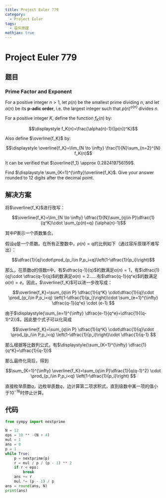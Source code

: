 ```yaml
---
title: Project Euler 779
category:
  - Project Euler
tags:
  - 容斥原理
mathjax: true
---
```

<escape><!-- more --></escape>

# Project Euler 779

## 题目

### Prime Factor and Exponent

For a positive integer $n>1$, let $p(n)$ be the smallest prime dividing $n$, and let $\alpha(n)$ be its $\mathbf{p}$**-adic order**, i.e. the largest integer such that $p(n)^{\alpha(n)}$ divides $n$.

For a positive integer $K$, define the function $f_K(n)$ by:

$$\displaystyle f_K(n)=\frac{\alpha(n)-1}{(p(n))^K}$$

Also define $\overline{f_K}$ by:

$$\displaystyle \overline{f_K}=\lim_{N \to \infty} \frac{1}{N}\sum_{n=2}^{N} f_K(n)$$

It can be verified that $\overline{f_1} \approx 0.282419756159$.

Find $\displaystyle \sum_{K=1}^{\infty}\overline{f_K}$. Give your answer rounded to $12$ digits after the decimal point.

## 解决方案

将$\overline{f_K}$进行改写：

$$\overline{f_K}=\lim_{N \to \infty} \dfrac{1}{N}\sum_{q\in P}\dfrac{1}{q^K}\cdot \sum_{p(n)=q} (\alpha(n)-1)$$

其中$P$表示一个质数集合。

假设$q$是一个质数。在所有正整数中，$p(n)=q$的比例如下（通过容斥原理不难写出）：

$$\dfrac{1}{q}\cdot\prod_{p_i\in P,p_i<q}\left(1-\dfrac{1}{p_i}\right)$$

那么，在质数$q$的倍数$n$中，有$\dfrac{q-1}{q}$的数满足$\alpha(n)=1$，有$\dfrac{1}{q}\cdot \dfrac{q-1}{q}$的数满足$\alpha(n)=2$……有$\dfrac{q-1}{q^e}$的数满足$\alpha(n)=e$。因此，$\overline{f_K}$可以进一步改写成：

$$\overline{f_K}=\sum_{q\in P} \dfrac{1}{q^K} \cdot\dfrac{1}{q}\cdot \prod_{p_i\in P,p_i<q} \left(1-\dfrac{1}{p_i}\right)\cdot \sum_{e=1}^{\infty} \dfrac{q-1}{q^e} \cdot (e-1) $$

由于$\displaystyle{\sum_{e=1}^{\infty} \dfrac{e-1}{q^e}=\dfrac{1}{(q-1)^2}}$，因此整个式子可以化简成

$$\overline{f_K}=\sum_{q\in P} \dfrac{1}{q^K} \cdot\dfrac{1}{q}\cdot \prod_{p_i\in P,p_i<q} \left(1-\dfrac{1}{p_i}\right)\cdot \dfrac{1}{q-1} $$

那么根据等比数列公式，有$\displaystyle{\sum_{K=1}^{\infty} \dfrac{1}{q^K}=\dfrac{1}{q-1}}$

那么最终化简后，得到

$$\sum_{K=1}^{\infty} \overline{f_K}=\sum_{q\in P}\dfrac{1}{q(q-1)^2} \cdot \prod_{p_i\in P,p_i<q} \left(1-\dfrac{1}{p_i}\right) $$

直接枚举质数$q$，边枚举质数$q$，边计算第二项求积式，直到级数中某一项的值小于$10^{-16}$时停止计算。

## 代码

```py
from sympy import nextprime

N = 12
eps = 10 ** -(N + 4)
mul = 1
ans = 0
p = 1
while True:
    p = nextprime(p)
    r = mul / p / (p - 1) ** 2
    if r < eps:
        break
    ans += r
    mul *= (p - 1) / p
ans = round(ans, N)
print(ans)

```
